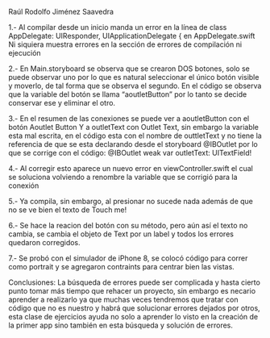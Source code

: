 Raúl Rodolfo Jiménez Saavedra

1.- Al compilar desde un inicio manda un error en la línea de
class AppDelegate: UIResponder, UIApplicationDelegate { en AppDelegate.swift
Ni siquiera muestra errores en la sección de errores de compilación ni ejecución

2.- En Main.storyboard se observa que se crearon DOS botones, solo se puede observar uno por lo que es natural seleccionar el único botón visible y moverlo, de tal forma que se observa el segundo. En el código se observa que la variable del botón se llama “aoutletButton” por lo tanto se decide conservar ese y eliminar el otro.

3.- En el resumen de las conexiones se puede ver a aoutletButton con el botón Aoutlet Button
Y a outletText con Outlet Text, sin embargo la variable esta mal escrita, en el código esta con el nombre de outtletText y no tiene la referencia de que se esta declarando desde el storyboard @IBOutlet por lo que se corrige con el código:
@IBOutlet weak var outletText: UITextField!

4.- Al corregir esto aparece un nuevo error en viewController.swift el cual se soluciona volviendo a renombre la variable que se corrigió para la conexión

5.- Ya compila, sin embargo, al presionar no sucede nada además de que no se ve bien el texto de Touch me!

6.- Se hace la reacion del botón con su método, pero aún así el texto no cambia, se cambia el objeto de Text por un label y todos los errores quedaron corregidos.

 7.- Se probó con el simulador de iPhone 8, se colocó código para correr como portrait y se agregaron contraints para centrar bien las vistas.

Conclusiones:
La búsqueda de errores puede ser complicada y hasta cierto punto tomar más tiempo que rehacer un proyecto, sin embargo es necario aprender a realizarlo ya que muchas veces tendremos que tratar con código que no es nuestro y habrá que solucionar errores dejados por otros, esta clase de ejercicios ayuda no solo a aprender lo visto en la creación de la primer app sino también en esta búsqueda y solución de errores.
